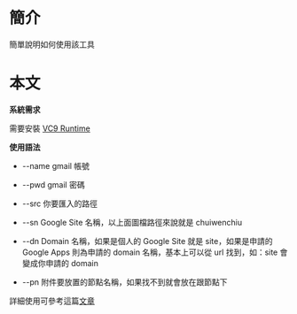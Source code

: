 # 簡介 #

簡單說明如何使用該工具


# 本文 #
**系統需求**

需要安裝 [VC9 Runtime](http://www.microsoft.com/downloads/details.aspx?FamilyID=9b2da534-3e03-4391-8a4d-074b9f2bc1bf&displaylang=en)



**使用語法**
  * --name gmail 帳號
  * --pwd gmail 密碼
  * --src 你要匯入的路徑
  * --sn Google Site 名稱，以上面圖檔路徑來說就是 chuiwenchiu
  * --dn Domain 名稱，如果是個人的 Google Site 就是 site，如果是申請的 Google Apps 則為申請的 domain 名稱，基本上可以從 url 找到，如：site 會變成你申請的 domain

  * --pn 附件要放置的節點名稱，如果找不到就會放在跟節點下

詳細使用可參考這篇[文章](http://chuiwenchiu.spaces.live.com/blog/cns!CA5D9227DF9E78E8!5287.entry?ccr=8249#comment)